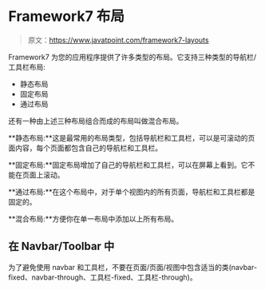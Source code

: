 # Framework7 布局

> 原文：<https://www.javatpoint.com/framework7-layouts>

Framework7 为您的应用程序提供了许多类型的布局。它支持三种类型的导航栏/工具栏布局:

*   静态布局
*   固定布局
*   通过布局

还有一种由上述三种布局组合而成的布局叫做混合布局。

**静态布局:**这是最常用的布局类型，包括导航栏和工具栏，可以是可滚动的页面内容，每个页面都包含自己的导航栏和工具栏。

**固定布局:**固定布局增加了自己的导航栏和工具栏，可以在屏幕上看到。它不能在页面上滚动。

**通过布局:**在这个布局中，对于单个视图内的所有页面，导航栏和工具栏都是固定的。

**混合布局:**方便你在单一布局中添加以上所有布局。

## 在 Navbar/Toolbar 中

为了避免使用 navbar 和工具栏，不要在页面/页面/视图中包含适当的类(navbar-fixed、navbar-through、工具栏-fixed、工具栏-through)。
